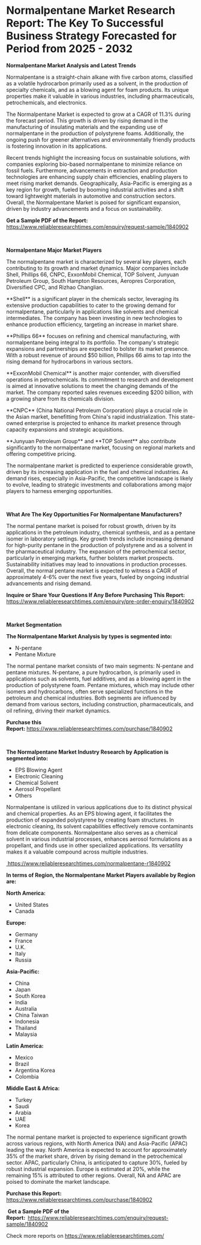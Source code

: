 <p><h1>Normalpentane Market Research Report: The Key To Successful Business Strategy Forecasted for Period from 2025 - 2032</h1></p><p><strong>Normalpentane Market Analysis and Latest Trends</strong></p>
<p><p>Normalpentane is a straight-chain alkane with five carbon atoms, classified as a volatile hydrocarbon primarily used as a solvent, in the production of specialty chemicals, and as a blowing agent for foam products. Its unique properties make it valuable in various industries, including pharmaceuticals, petrochemicals, and electronics.</p><p>The Normalpentane Market is expected to grow at a CAGR of 11.3% during the forecast period. This growth is driven by rising demand in the manufacturing of insulating materials and the expanding use of normalpentane in the production of polystyrene foams. Additionally, the ongoing push for greener alternatives and environmentally friendly products is fostering innovation in its applications. </p><p>Recent trends highlight the increasing focus on sustainable solutions, with companies exploring bio-based normalpentane to minimize reliance on fossil fuels. Furthermore, advancements in extraction and production technologies are enhancing supply chain efficiencies, enabling players to meet rising market demands. Geographically, Asia-Pacific is emerging as a key region for growth, fueled by booming industrial activities and a shift toward lightweight materials in automotive and construction sectors. Overall, the Normalpentane Market is poised for significant expansion, driven by industry advancements and a focus on sustainability.</p></p>
<p><strong>Get a Sample PDF of the Report:&nbsp;</strong> <a href="https://www.reliableresearchtimes.com/enquiry/request-sample/1840902?utm_campaign=1994&utm_medium=2&utm_source=Github&utm_content=ia&utm_term=03022025&utm_id=normalpentane">https://www.reliableresearchtimes.com/enquiry/request-sample/1840902</a></p>
<p>&nbsp;</p>
<p><strong>Normalpentane Major Market Players</strong></p>
<p><p>The normalpentane market is characterized by several key players, each contributing to its growth and market dynamics. Major companies include Shell, Phillips 66, CNPC, ExxonMobil Chemical, TOP Solvent, Junyuan Petroleum Group, South Hampton Resources, Aeropres Corporation, Diversified CPC, and Rizhao Changlian.</p><p>**Shell** is a significant player in the chemicals sector, leveraging its extensive production capabilities to cater to the growing demand for normalpentane, particularly in applications like solvents and chemical intermediates. The company has been investing in new technologies to enhance production efficiency, targeting an increase in market share.</p><p>**Phillips 66** focuses on refining and chemical manufacturing, with normalpentane being integral to its portfolio. The company's strategic expansions and partnerships are expected to bolster its market presence. With a robust revenue of around $50 billion, Phillips 66 aims to tap into the rising demand for hydrocarbons in various sectors.</p><p>**ExxonMobil Chemical** is another major contender, with diversified operations in petrochemicals. Its commitment to research and development is aimed at innovative solutions to meet the changing demands of the market. The company reported sales revenues exceeding $200 billion, with a growing share from its chemicals division.</p><p>**CNPC** (China National Petroleum Corporation) plays a crucial role in the Asian market, benefitting from China's rapid industrialization. This state-owned enterprise is projected to enhance its market presence through capacity expansions and strategic acquisitions.</p><p>**Junyuan Petroleum Group** and **TOP Solvent** also contribute significantly to the normalpentane market, focusing on regional markets and offering competitive pricing.</p><p>The normalpentane market is predicted to experience considerable growth, driven by its increasing application in the fuel and chemical industries. As demand rises, especially in Asia-Pacific, the competitive landscape is likely to evolve, leading to strategic investments and collaborations among major players to harness emerging opportunities.</p></p>
<p>&nbsp;</p>
<p><strong>What Are The Key Opportunities For Normalpentane Manufacturers?</strong></p>
<p><p>The normal pentane market is poised for robust growth, driven by its applications in the petroleum industry, chemical synthesis, and as a pentane isomer in laboratory settings. Key growth trends include increasing demand for high-purity pentane in the production of polystyrene and as a solvent in the pharmaceutical industry. The expansion of the petrochemical sector, particularly in emerging markets, further bolsters market prospects. Sustainability initiatives may lead to innovations in production processes. Overall, the normal pentane market is expected to witness a CAGR of approximately 4-6% over the next five years, fueled by ongoing industrial advancements and rising demand.</p></p>
<p><strong>Inquire or Share Your Questions If Any Before Purchasing This Report:</strong> <a href="https://www.reliableresearchtimes.com/enquiry/pre-order-enquiry/1840902?utm_campaign=1994&utm_medium=2&utm_source=Github&utm_content=ia&utm_term=03022025&utm_id=normalpentane">https://www.reliableresearchtimes.com/enquiry/pre-order-enquiry/1840902</a></p>
<p>&nbsp;</p>
<p><strong>Market Segmentation</strong></p>
<p><strong>The Normalpentane Market Analysis by types is segmented into:</strong></p>
<p><ul><li>N-pentane</li><li>Pentane Mixture</li></ul></p>
<p><p>The normal pentane market consists of two main segments: N-pentane and pentane mixtures. N-pentane, a pure hydrocarbon, is primarily used in applications such as solvents, fuel additives, and as a blowing agent in the production of polystyrene foam. Pentane mixtures, which may include other isomers and hydrocarbons, often serve specialized functions in the petroleum and chemical industries. Both segments are influenced by demand from various sectors, including construction, pharmaceuticals, and oil refining, driving their market dynamics.</p></p>
<p><strong>Purchase this Report:&nbsp;</strong><a href="https://www.reliableresearchtimes.com/purchase/1840902?utm_campaign=1994&utm_medium=2&utm_source=Github&utm_content=ia&utm_term=03022025&utm_id=normalpentane">https://www.reliableresearchtimes.com/purchase/1840902</a></p>
<p>&nbsp;</p>
<p><strong>The Normalpentane Market Industry Research by Application is segmented into:</strong></p>
<p><ul><li>EPS Blowing Agent</li><li>Electronic Cleaning</li><li>Chemical Solvent</li><li>Aerosol Propellant</li><li>Others</li></ul></p>
<p><p>Normalpentane is utilized in various applications due to its distinct physical and chemical properties. As an EPS blowing agent, it facilitates the production of expanded polystyrene by creating foam structures. In electronic cleaning, its solvent capabilities effectively remove contaminants from delicate components. Normalpentane also serves as a chemical solvent in various industrial processes, enhances aerosol formulations as a propellant, and finds use in other specialized applications. Its versatility makes it a valuable compound across multiple industries.</p></p>
<p><a href="https://www.reliableresearchtimes.com/normalpentane-r1840902?utm_campaign=1994&utm_medium=2&utm_source=Github&utm_content=ia&utm_term=03022025&utm_id=normalpentane">&nbsp;https://www.reliableresearchtimes.com/normalpentane-r1840902</a></p>
<p><strong>In terms of Region, the Normalpentane Market Players available by Region are:</strong></p>
<p>
    <p> <strong> North America: </strong>
        <ul>
            <li>United States</li>
            <li>Canada</li>
        </ul>
        </p> 
    <p> <strong> Europe: </strong>
        <ul>
            <li>Germany</li>
            <li>France</li>
            <li>U.K.</li>
            <li>Italy</li>
            <li>Russia</li>
        </ul>
        </p> 
    <p> <strong> Asia-Pacific: </strong>
        <ul>
            <li>China</li>
            <li>Japan</li>
            <li>South Korea</li>
            <li>India</li>
            <li>Australia</li>
            <li>China Taiwan</li>
            <li>Indonesia</li>
            <li>Thailand</li>
            <li>Malaysia</li>
        </ul>
        </p> 
    <p> <strong> Latin America: </strong>
        <ul>
            <li>Mexico</li>
            <li>Brazil</li>
            <li>Argentina Korea</li>
            <li>Colombia</li>
        </ul>
        </p> 
    <p> <strong> Middle East & Africa: </strong>
        <ul>
            <li>Turkey</li>
            <li>Saudi</li>
            <li>Arabia</li>
            <li>UAE</li>
            <li>Korea</li>
        </ul>
    </p>
    </p>
<p><p>The normal pentane market is projected to experience significant growth across various regions, with North America (NA) and Asia-Pacific (APAC) leading the way. North America is expected to account for approximately 35% of the market share, driven by rising demand in the petrochemical sector. APAC, particularly China, is anticipated to capture 30%, fueled by robust industrial expansion. Europe is estimated at 20%, while the remaining 15% is attributed to other regions. Overall, NA and APAC are poised to dominate the market landscape.</p></p>
<p><strong>Purchase this Report: </strong><a href="https://www.reliableresearchtimes.com/purchase/1840902?utm_campaign=1994&utm_medium=2&utm_source=Github&utm_content=ia&utm_term=03022025&utm_id=normalpentane">https://www.reliableresearchtimes.com/purchase/1840902</a></p>
<p>&nbsp;<strong>Get a Sample PDF of the Report:&nbsp;&nbsp;</strong><a href="https://www.reliableresearchtimes.com/enquiry/request-sample/1840902?utm_campaign=1994&utm_medium=2&utm_source=Github&utm_content=ia&utm_term=03022025&utm_id=normalpentane">https://www.reliableresearchtimes.com/enquiry/request-sample/1840902</a></p>
<p><strong></strong></p>
<p>Check more reports on <a href="https://www.reliableresearchtimes.com/?utm_campaign=1994&utm_medium=2&utm_source=Github&utm_content=ia&utm_term=03022025&utm_id=normalpentane">https://www.reliableresearchtimes.com/</a></p>